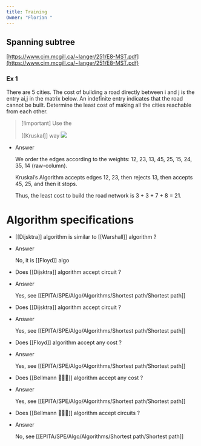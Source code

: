 ```yaml
---
title: Training
Owner: "Florian "
---
```

  
## Spanning subtree
[https://www.cim.mcgill.ca/~langer/251/E8-MST.pdf](https://www.cim.mcgill.ca/~langer/251/E8-MST.pdf)
### Ex 1
There are 5 cities. The cost of building a road directly between i and j is the entry ai,j in the matrix below. An indefinite entry indicates that the road cannot be built. Determine the least cost of making all the cities reachable from each other.

> [!important] Use the
> 
> [[Kruskal]] way
[![](https://complex-systems-ai.com/wp-content/uploads/2020/11/Image5.png)](https://complex-systems-ai.com/wp-content/uploads/2020/11/Image5.png)
- Answer
    
    We order the edges according to the weights: 12, 23, 13, 45, 25, 15, 24, 35, 14 (raw-column).
    
    Kruskal’s Algorithm accepts edges 12, 23, then rejects 13, then accepts 45, 25, and then it stops.
    
    Thus, the least cost to build the road network is 3 + 3 + 7 + 8 = 21.
    
      
    
  
  
# Algorithm specifications
  
- [[Dijsktra]] algorithm is similar to [[Warshall]] algorithm ?
- Answer
    
    No, it is [[Floyd]] algo
    
      
    
  
- Does [[Dijsktra]] algorithm accept circuit ?
- Answer
    
    Yes, see [[EPITA/SPE/Algo/Algorithms/Shortest path/Shortest path]]

    
  
- Does [[Dijsktra]] algorithm accept circuit ?
- Answer
    
    Yes, see [[EPITA/SPE/Algo/Algorithms/Shortest path/Shortest path]]

    
      
    
  
- Does [[Floyd]] algorithm accept any cost ?
- Answer
    
    Yes, see [[EPITA/SPE/Algo/Algorithms/Shortest path/Shortest path]]

    
  
- Does [[Bellmann 🔔🧑‍💼]] algorithm accept any cost ?
- Answer
    
    Yes, see [[EPITA/SPE/Algo/Algorithms/Shortest path/Shortest path]]

    
      
    
  
- Does [[Bellmann 🔔🧑‍💼]] algorithm accept circuits ?
- Answer
    
    No, see [[EPITA/SPE/Algo/Algorithms/Shortest path/Shortest path]]

